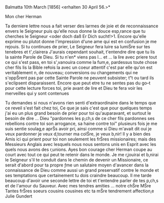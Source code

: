 Balmatta 10th March [1856]
 <erhalten 30 April 56.>*

Mon cher Herman

Ta derniere lettre nous a fait verser des larmes de joie et de reconnaissance envers le Seigneur puis qu'elle nous donne la douce esp‚rance que tu cherches le Seigneur <oder doch daß Er Dich sucht!>1. Encore qu'elle exprime ou plutot donne l'impression d'une ame qui est en confusion je me rejouis. Si tu continues de prier, Le Seigneur fera luire sa lumiŠre sur tes tenebres et t'‚clairera J'aurais cependant souhait‚ t'entendre dire que tu lis la sainte Parole de Dieu. Si tu n'en* viens pas l… et … la lire avec priere tout ce qui s'est pass‚ en toi s'‚vanouira comme la fum‚e, pardessus toute chose cher fils lis la Bible re‡ois la avec un coeur attentif c'est par elle qu'on est veritablement n‚ de nouveau; conversions ou changements qui ne s'oppŠrent pas par cette Sainte Parole ne peuvent subsister; t“t ou tard ils s'eclipsent disparaissent. Encore que peut etre tu ne sentes pas du go–t pour cette lecture forces toi, prie avant de lire et Dieu te fera voir les merveilles qui y sont contenues

Tu demandes si nous n'avons rien senti d'extraordinaire dans le temps que ce reveil s'est fait chez toi, Ce que je sais c'est que pour quelques temps j'ai eu un plus grand besoin de prier pour toi qu'auparavant, et surtout le besoin de dire … Dieu "pardonnes les p‚ch‚s de ce cher fils pardonnes ses rebellions contre toi son arrogance, sa haine contre toi" plusieurs fois je me suis sentie soulag‚e aprŠs avoir pri‚ ainsi comme si Dieu m'avait dit oui je veux pardonner je veux d‚tourner ma colŠre, je veux b‚nir! 
Il y a bien des Amis ici qui prient pour toi non seulement les frŠres missionaires; mais des Messieurs Anglais avec lesquels nous nous sentons unis en Esprit avec les quels nous avons des r‚unions. Ayes bon courage cher Herman coupe au court avec tout ce qui peut te retenir dans le monde. Je me r‚jouirai et b‚nirai le Seigneur s'il te conduit dans le chemin de devenir un Missionaire, ce serait d'abord pour ta propre ƒme un salutaire moyen d'avancer dans la connaissance de Dieu comme aussi un grand preservatif contre le monde et ses temptations que certainement tu dois craindre beaucoup. Il me tarde beaucoup d'avoir une seconde lettre de toi et t'entendre parler de tes p‚ch‚s et de l'amour du Sauveur. Avec mes tendres amities … notre chŠre MŠre Tantes frŠres soeurs cousins cousines etc
ta mŠre tendrement affection‚e
 Julie Gundert

